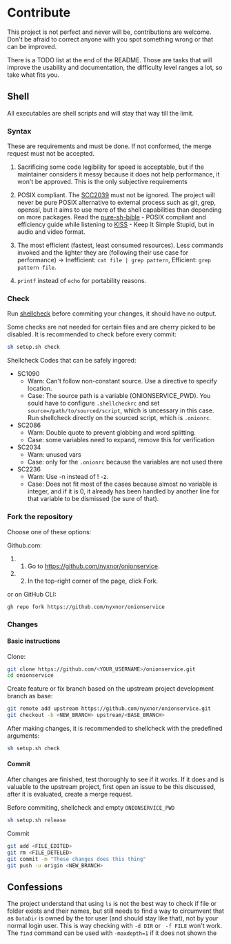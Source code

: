 # Contribute

This project is not perfect and never will be, contributions are welcome. Don't be afraid to correct anyone with you spot something wrong or that can be improved.

There is a TODO list at the end of the README. Those are tasks that will improve the usability and documentation, the difficulty level ranges a lot, so take what fits you.

## Shell

All executables are shell scripts and will stay that way till the limit.

### Syntax

These are requirements and must be done. If not conformed, the merge request must not be accepted.

1. Sacrificing some code legibility for speed is acceptable, but if the maintainer considers it messy because it does not help performance, it won't be approved. This is the only subjective requirements

1. POSIX compliant. The [SCC2039](https://github.com/koalaman/shellcheck/wiki/SC2039) must not be ignored. The project will never be pure POSIX alternative to external process such as git, grep, openssl, but it aims to use more of the shell capabilities than depending on more packages. Read the [pure-sh-bible](https://github.com/dylanaraps/pure-sh-bible) - POSIX compliant and efficiency guide while listening to [KISS](https://www.youtube.com/watch?v=EFMD7Usflbg) - Keep It Simple Stupid, but in audio and video format.

1. The most efficient (fastest, least consumed resources). Less commands invoked and the lighter they are (following their use case for performance) -> Inefficient: `cat file | grep pattern`, Efficient: `grep pattern file`.

1. `printf` instead of `echo` for portability reasons.

### Check

Run [shellcheck](https://github.com/koalaman/shellcheck) before commiting your changes, it should have no output.

Some checks are not needed for certain files and are cherry picked to be disabled. It is recommended to check before every commit:

```sh
sh setup.sh check
```

Shellcheck Codes that can be safely ingored:

* SC1090
  * Warn: Can't follow non-constant source. Use a directive to specify location.
  * Case: The source path is a variable (ONIONSERVICE_PWD). You sould have to configure `.shellcheckrc` and set `source=/path/to/sourced/script`, which is uncessary in this case. Run shellcheck directly on the sourced script, which is `.onionrc`.
* SC2086
  * Warn: Double quote to prevent globbing and word splitting.
  * Case: some variables need to expand, remove this for verification
* SC2034
  * Warn: unused vars
  * Case: only for the `.onionrc` because the variables are not used there
* SC2236
  * Warn: Use -n instead of ! -z.
  * Case: Does not fit most of the cases because almost no variable is integer, and if it is 0, it already has been handled by another line for that variable to be dismissed (be sure of that).

### Fork the repository

Choose one of these options:

Github.com:
1. 1. Go to https://github.com/nyxnor/onionservice.
1. 2. In the top-right corner of the page, click Fork.

or on GitHub CLI:
```sh
gh repo fork https://github.com/nyxnor/onionservice
```

### Changes

#### Basic instructions

Clone:
```sh
git clone https://github.com/<YOUR_USERNAME>/onionservice.git
cd onionservice
```

Create feature or fix branch based on the upstream project development branch as base:
```sh
git remote add upstream https://github.com/nyxnor/onionservice.git
git checkout -b <NEW_BRANCH> upstream/<BASE_BRANCH>
```

After making changes, it is recommended to shellcheck with the predefined arguments:
```sh
sh setup.sh check
```

#### Commit

After changes are finished, test thoroughly to see if it works.
If it does and is valuable to the upstream project, first open an issue to be this discussed, after it is evaluated, create a merge request.

Before commiting, shellcheck and empty `ONIONSERVICE_PWD`
```sh
sh setup.sh release
```

Commit
```sh
git add <FILE_EDITED>
git rm <FILE_DETELED>
git commit -m "These changes does this thing"
git push -u origin <NEW_BRANCH>
```

## Confessions

The project understand that using `ls` is not the best way to check if file or folder exists and their names, but still needs to find a way to circumvent that as `DataDir` is owned by the tor user (and should stay like that), not by your normal login user. This is way checking with `-d DIR` or ` -f FILE` won't work. The `find` command can be used with `-maxdepth=1` if it does not shown the